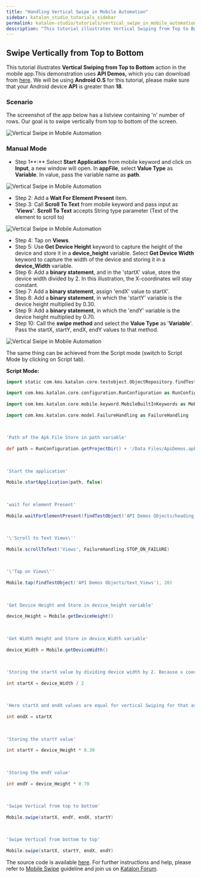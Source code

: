 ```yaml
---
title: "Handling Vertical Swipe in Mobile Automation"
sidebar: katalon_studio_tutorials_sidebar
permalink: katalon-studio/tutorials/vertical_swipe_in_mobile_automation.html
description: "This tutorial illustrates Vertical Swiping from Top to Bottom action in mobile automation using Katalon Studio."
---
```

Swipe Vertically from Top to Bottom
-----------------------------------

This tutorial illustrates **Vertical** **Swiping from Top to Bottom** action in the mobile app.This demonstration uses **API Demos,** which you can download from [here](https://github.com/katalon-studio/katalon-mobile-automation/blob/master/Data%20Files/ApiDemos.apk). We will be using **Android O.S** for this tutorial, please make sure that your Android device **API** is greater than **18**.

### Scenario

The screenshot of the app below has a listview containing 'n' number of rows. Our goal is to swipe vertically from top to bottom of the screen.

![Vertical Swipe in Mobile Automation](../../images/katalon-studio/tutorials/vertical_swipe_in_mobile_automation/Vertical-swipe-in-Mobile-automation.png)

### Manual Mode

*   Step 1**:** Select **Start Application** from mobile keyword and click on **Input**, a new window will open. In **appFile**, select **Value Type** as **Variable**. In value, pass the variable name as **path**.

![Vertical Swipe in Mobile Automation](../../images/katalon-studio/tutorials/vertical_swipe_in_mobile_automation/Vertical-swipe-in-Mobile-automation-1.png)

*   Step 2: Add a **Wait For Element Present** item.
*   Step 3: Call **Scroll To Text** from mobile keyword and pass input as '**Views'**. **Scroll To Text** accepts String type parameter (Text of the element to scroll to)

![Vertical Swipe in Mobile Automation](../../images/katalon-studio/tutorials/vertical_swipe_in_mobile_automation/Vertical-swipe-in-Mobile-automation-3.png)

*   Step 4: Tap on **Views**.
*   Step 5: Use **Get Device Height** keyword to capture the height of the device and store it in a **device_height** variable. Select **Get Device Width** keyword to capture the width of the device and storing it in a **device_Width** variable.
*   Step 6: Add a **binary statement**, and in the 'startX' value, store the device width divided by 2. In this illustration, the X-coordinates will stay constant.
*   Step 7: Add a **binary statement**, assign 'endX' value to startX'.
*   Step 8: Add a **binary statement**, in which the 'startY' variable is the device height multiplied by 0.30.
*   Step 9: Add a **binary statement**, in which the 'endY' variable is the device height multiplied by 0.70.
*   Step 10: Call the **swipe method** and select the **Value Type** as '**Variable**'. Pass the startX, startY, endX, endY values to that method.

![Vertical Swipe in Mobile Automation](../../images/katalon-studio/tutorials/vertical_swipe_in_mobile_automation/Vertical-swipe-in-Mobile-automation-10.png)

The same thing can be achieved from the Script mode (switch to Script Mode by clicking on Script tab).

**Script Mode:**

```groovy
import static com.kms.katalon.core.testobject.ObjectRepository.findTestObject
 
import com.kms.katalon.core.configuration.RunConfiguration as RunConfiguration
 
import com.kms.katalon.core.mobile.keyword.MobileBuiltInKeywords as Mobile
 
import com.kms.katalon.core.model.FailureHandling as FailureHandling
 
 
 
'Path of the Apk File Store in path variable'
 
def path = RunConfiguration.getProjectDir() + '/Data Files/ApiDemos.apk'
 
 
 
'Start the application'
 
Mobile.startApplication(path, false)
 
 
 
'wait for element Present'
 
Mobile.waitForElementPresent(findTestObject('API Demos Objects/heading_API_Demos'), 45)
 
 
 
'\'Scroll to Text Views\''
 
Mobile.scrollToText('Views', FailureHandling.STOP_ON_FAILURE)
 
 
 
'\'Tap on Views\''
 
Mobile.tap(findTestObject('API Demos Objects/text_Views'), 20)
 
 
 
'Get Device Height and Store in device_height variable'
 
device_Height = Mobile.getDeviceHeight()
 
 
 
'Get Width Height and Store in device_Width variable'
 
device_Width = Mobile.getDeviceWidth()
 
 
 
'Storing the startX value by dividing device width by 2. Because x coordinates are constant for Vertical Swiping'
 
int startX = device_Width / 2
 
 
 
'Here startX and endX values are equal for vertical Swiping for that assigning startX value to endX'
 
int endX = startX
 
 
 
'Storing the startY value'
 
int startY = device_Height * 0.30
 
 
 
'Storing the endY value'
 
int endY = device_Height * 0.70
 
 
 
'Swipe Vertical from top to bottom'
 
Mobile.swipe(startX, endY, endX, startY)
 
 
 
'Swipe Vertical from bottom to top'
 
Mobile.swipe(startX, startY, endX, endY)

```

The source code is available [here](https://github.com/katalon-studio/katalon-mobile-automation). For further instructions and help, please refer to [Mobile Swipe](https://docs.katalon.com/display/KD/%5BMobile%5D+Swipe) guideline and join us on [Katalon Forum](http://forum.katalon.com/).